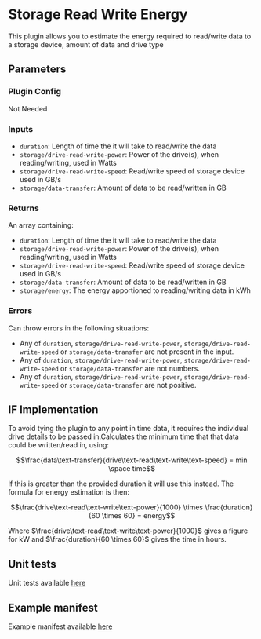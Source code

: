 # Storage Read Write Energy

This plugin allows you to estimate the energy required to read/write data to a storage device, amount of data and drive type

## Parameters

### Plugin Config

Not Needed

### Inputs

- `duration`: Length of time the it will take to read/write the data
- `storage/drive-read-write-power`: Power of the drive(s), when reading/writing, used in Watts
- `storage/drive-read-write-speed`: Read/write speed of storage device used in GB/s
- `storage/data-transfer`: Amount of data to be read/written in GB

### Returns

An array containing:

- `duration`: Length of time the it will take to read/write the data
- `storage/drive-read-write-power`: Power of the drive(s), when reading/writing, used in Watts
- `storage/drive-read-write-speed`: Read/write speed of storage device used in GB/s
- `storage/data-transfer`: Amount of data to be read/written in GB
- `storage/energy`: The energy apportioned to reading/writing data in kWh

### Errors

Can throw errors in the following situations:

- Any of `duration`, `storage/drive-read-write-power`, `storage/drive-read-write-speed` or `storage/data-transfer` are not present in the input.
- Any of `duration`, `storage/drive-read-write-power`, `storage/drive-read-write-speed` or `storage/data-transfer` are not numbers.
- Any of `duration`, `storage/drive-read-write-power`, `storage/drive-read-write-speed` or `storage/data-transfer` are not positive.

## IF Implementation

To avoid tying the plugin to any point in time data, it requires the individual drive details to be passed in.Calculates the minimum time that that data could be written/read in, using:

$$\frac{data\text-transfer}{drive\text-read\text-write\text-speed} = min \space time$$

If this is greater than the provided duration it will use this instead. The formula for energy estimation is then:

$$\frac{drive\text-read\text-write\text-power}{1000} \times \frac{duration}{60 \times 60} = energy$$

Where $\frac{drive\text-read\text-write\text-power}{1000}$ gives a figure for kW and $\frac{duration}{60 \times 60}$ gives the time in hours. 

## Unit tests

Unit tests available [here](../../__tests__/unit/lib/storage-read-write-energy.test.ts)

## Example manifest

Example manifest available [here](../../../examples/storage-read-write-energy.yml)